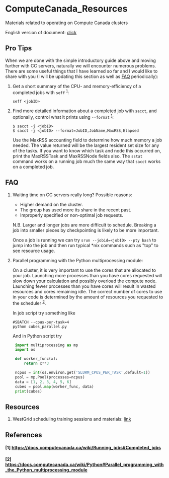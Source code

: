 # ComputeCanada_Resources

Materials related to operating on Compute Canada clusters

English version of document: [click](https://github.com/sgyzetrov/ComputeCanada_Resources/blob/master/ComputeCanada_Guides/ComputeCanada_Guides_en.md)

## Pro Tips

When we are done with the simple introductory guide above and moving further with CC servers, naturally we will encounter numerous problems. There are some useful things that I have learned so far and I would like to share with you (I will be updating this section as well as [FAQ](#faq) periodically):

1. Get a short summary of the CPU- and memory-efficiency of a completed jobs with `seff` <sup>[1](#1-httpsdocscomputecanadacawikirunning_jobscompleted_jobs)</sup>:
   ```
   seff <jobID>
   ```
2. Find more detailed information about a completed job with `sacct`, and optionally, control what it prints using `--format` <sup>[1](#1-httpsdocscomputecanadacawikirunning_jobscompleted_jobs)</sup>:
    ```
    $ sacct -j <jobID>
    $ sacct -j <jobID> --format=JobID,JobName,MaxRSS,Elapsed
    ```
    Use the MaxRSS accounting field to determine how much memory a job needed. The value returned will be the largest resident set size for any of the tasks. If you want to know which task and node this occurred on, print the MaxRSSTask and MaxRSSNode fields also. The `sstat` command works on a running job much the same way that `sacct` works on a completed job.

## FAQ

1. Waiting time on CC servers really long? Possible reasons:

    - Higher demand on the cluster.
    - The group has used more its share in the recent past.
    - Improperly specified or non-optimal job requests.

    N.B. Larger and longer jobs are more difficult to schedule. Breaking a job into smaller pieces by checkpointing is likely to be more important. 

    Once a job is running we can try `srun --jobid=<jobID> --pty bash` to jump into the job and then run typical *nix commands such as "top" to see resource usage. 

2. Parallel programming with the Python multiprocessing module:
   
   On a cluster, it is very important to use the cores that are allocated to your job. Launching more processes than you have cores requested will slow down your calculation and possibly overload the compute node. Launching fewer processes than you have cores will result in wasted resources and cores remaining idle. The correct number of cores to use in your code is determined by the amount of resources you requested to the scheduler <sup>[2](#2-httpsdocscomputecanadacawikipythonparallel_programming_with_the_python_multiprocessing_module)</sup>.
   
   In job script try something like
   ```
   #SBATCH --cpus-per-task=4
   python cubes_parallel.py
   ```
   And in Python script try
   ```py
    import multiprocessing as mp
    import os

    def worker_func(x):
        return x**3

    ncpus = int(os.environ.get('SLURM_CPUS_PER_TASK',default=1))
    pool = mp.Pool(processes=ncpus)
    data = [1, 2, 3, 4, 5, 6]
    cubes = pool.map(worker_func, data)
    print(cubes)
   ```

## Resources

1. WestGrid scheduling training sessions and materials: [link](https://westgrid.github.io/trainingMaterials/tools/scheduling/)

## References

#### [1] https://docs.computecanada.ca/wiki/Running_jobs#Completed_jobs
#### [2] https://docs.computecanada.ca/wiki/Python#Parallel_programming_with_the_Python_multiprocessing_module